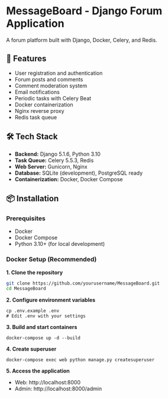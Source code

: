 # MessageBoard - Django Forum Application

A forum platform built with Django, Docker, Celery, and Redis.

## 🚀 Features

- User registration and authentication
- Forum posts and comments
- Comment moderation system
- Email notifications
- Periodic tasks with Celery Beat
- Docker containerization
- Nginx reverse proxy
- Redis task queue

## 🛠️ Tech Stack

- **Backend:** Django 5.1.6, Python 3.10
- **Task Queue:** Celery 5.5.3, Redis
- **Web Server:** Gunicorn, Nginx
- **Database:** SQLite (development), PostgreSQL ready
- **Containerization:** Docker, Docker Compose

## 📦 Installation

### Prerequisites
- Docker
- Docker Compose
- Python 3.10+ (for local development)

### Docker Setup (Recommended)

**1. Clone the repository**
   
   ```bash
   git clone https://github.com/yourusername/MessageBoard.git
   cd MessageBoard
   ```

**2. Configure environment variables**

   ```
   cp .env.example .env
   # Edit .env with your settings
   ```

**3. Build and start containers**

   ```
   docker-compose up -d --build   
   ```

**4. Create superuser**

   ```
   docker-compose exec web python manage.py createsuperuser
   ```
 
**5. Access the application**

   - Web: http://localhost:8000
   - Admin: http://localhost:8000/admin
 
